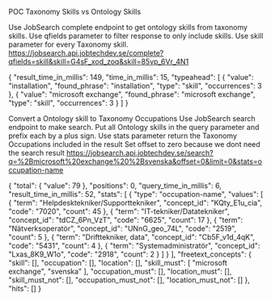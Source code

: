 POC Taxonomy Skills vs Ontology Skills

Use JobSearch complete endpoint to get ontology skills from taxonomy skills.
Use qfields parameter to filter response to only include skills.
Use skill parameter for every Taxonomy skill.
https://jobsearch.api.jobtechdev.se/complete?qfields=skill&skill=G4sF_xod_zoq&skill=85vp_6Vr_4N1

{
    "result_time_in_millis": 149,
    "time_in_millis": 15,
    "typeahead": [
        {
            "value": "installation",
            "found_phrase": "installation",
            "type": "skill",
            "occurrences": 3
        },
        {
            "value": "microsoft exchange",
            "found_phrase": "microsoft exchange",
            "type": "skill",
            "occurrences": 3
        }
    ]
}

Convert a Ontology skill to Taxonomy Occupations
Use JobSearch search endpoint to make search.
Put all Ontology skills in the query parameter and prefix each by a plus sign.
Use stats parameter return the Taxonomy Occupations included in the result
Set offset to zero because we dont need the search result
https://jobsearch.api.jobtechdev.se/search?q=%2Bmicrosoft%20exchange%20%2Bsvenska&offset=0&limit=0&stats=occupation-name

{
  "total": {
    "value": 79
  },
  "positions": 0,
  "query_time_in_millis": 6,
  "result_time_in_millis": 52,
  "stats": [
    {
      "type": "occupation-name",
      "values": [
        {
          "term": "Helpdesktekniker/Supporttekniker",
          "concept_id": "KQty_E1u_cia",
          "code": "7020",
          "count": 45
        },
        {
          "term": "IT-tekniker/Datatekniker",
          "concept_id": "tdCZ_6Pn_VzT",
          "code": "6625",
          "count": 17
        },
        {
          "term": "Nätverksoperatör",
          "concept_id": "UNnG_geo_74L",
          "code": "2519",
          "count": 5
        },
        {
          "term": "Drifttekniker, data",
          "concept_id": "Cb5F_v1d_4qK",
          "code": "5431",
          "count": 4
        },
        {
          "term": "Systemadministratör",
          "concept_id": "Lxas_8K9_W1o",
          "code": "2918",
          "count": 2
        }
      ]
    }
  ],
  "freetext_concepts": {
    "skill": [],
    "occupation": [],
    "location": [],
    "skill_must": [
      "microsoft exchange",
      "svenska"
    ],
    "occupation_must": [],
    "location_must": [],
    "skill_must_not": [],
    "occupation_must_not": [],
    "location_must_not": []
  },
  "hits": []
}